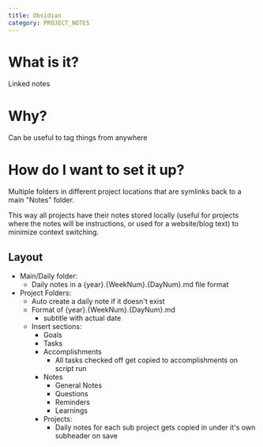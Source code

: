 ```yaml
---
title: Obsidian
category: PROJECT_NOTES
---
```

# What is it?
Linked notes

# Why?
Can be useful to tag things from anywhere

# How do I want to set it up?
Multiple folders in different project locations that are symlinks back to a main "Notes" folder.

This way all projects have their notes stored locally (useful for projects where the notes will be instructions, or used for a website/blog text) to minimize context switching.


## Layout
- Main/Daily folder:
	- Daily notes in a {year}.{WeekNum}.{DayNum}.md file format
- Project Folders:
	- Auto create a daily note if it doesn't exist
	- Format of {year}.{WeekNum}.{DayNum}.md 
		- subtitle with actual date
	- Insert sections:
		- Goals
		- Tasks 
		- Accomplishments
			- All tasks checked off get copied to accomplishments on script run
		- Notes
			- General Notes
			- Questions
			- Reminders
			- Learnings
		- Projects:
			- Daily notes for each sub project gets copied in under it's own subheader on save